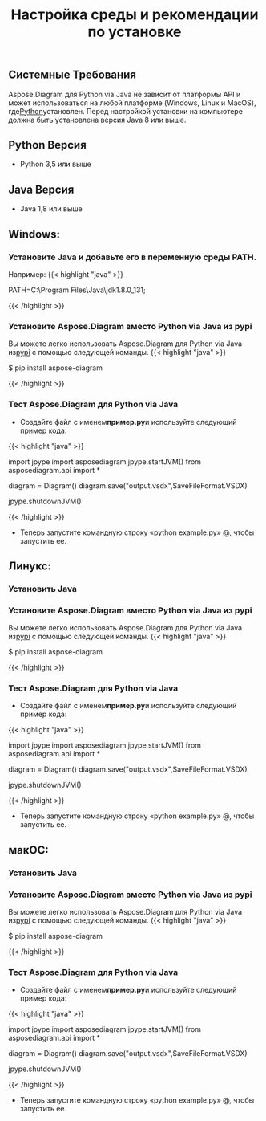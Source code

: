 ﻿---
title: Настройка среды и рекомендации по установке
type: docs
weight: 20
url: /ru/python-java/setup-environment-and-installation-guidelines/
aliases: [/java/aspose-diagram-for-python-via-java-system-requirements/, /pythonjava/system-requirements/]
keywords: python, visio, instal
description: установка Aspose.Diagram для Python via Java и инструкции по установке
---
## **Системные Требования**
 Aspose.Diagram для Python via Java не зависит от платформы API и может использоваться на любой платформе (Windows, Linux и MacOS), где[Python](https://www.python.org/downloads/)установлен. Перед настройкой установки на компьютере должна быть установлена версия Java 8 или выше.

## **Python Версия**
- Python 3,5 или выше
## **Java Версия**
- Java 1,8 или выше

## **Windows:**
### **Установите Java и добавьте его в переменную среды PATH.**
Например:
{{< highlight "java" >}}

PATH=C:\Program Files\Java\jdk1.8.0_131;

{{< /highlight >}}
  
### **Установите Aspose.Diagram вместо Python via Java из pypi**
 Вы можете легко использовать Aspose.Diagram для Python via Java из[pypi](https://pypi.org/project/aspose-diagram/) с помощью следующей команды.
{{< highlight "java" >}}

 $ pip install aspose-diagram

{{< /highlight >}}

### **Тест Aspose.Diagram для Python via Java**
-  Создайте файл с именем**пример.py**и используйте следующий пример кода:

{{< highlight "java" >}}

import jpype
import asposediagram
jpype.startJVM()
from asposediagram.api import *

diagram = Diagram()
diagram.save("output.vsdx",SaveFileFormat.VSDX)

jpype.shutdownJVM()

{{< /highlight >}}

- Теперь запустите командную строку «python example.py» @, чтобы запустить ее.

## **Линукс:**
### **Установить Java**
  
### **Установите Aspose.Diagram вместо Python via Java из pypi**
 Вы можете легко использовать Aspose.Diagram для Python via Java из[pypi](https://pypi.org/project/aspose-diagram/) с помощью следующей команды.
{{< highlight "java" >}}

 $ pip install aspose-diagram

{{< /highlight >}}

### **Тест Aspose.Diagram для Python via Java**
-  Создайте файл с именем**пример.py**и используйте следующий пример кода:

{{< highlight "java" >}}

import jpype
import asposediagram
jpype.startJVM()
from asposediagram.api import *

diagram = Diagram()
diagram.save("output.vsdx",SaveFileFormat.VSDX)

jpype.shutdownJVM()

{{< /highlight >}}

- Теперь запустите командную строку «python example.py» @, чтобы запустить ее.

## **макОС:**
### **Установить Java**
  
### **Установите Aspose.Diagram вместо Python via Java из pypi**
 Вы можете легко использовать Aspose.Diagram для Python via Java из[pypi](https://pypi.org/project/aspose-diagram/) с помощью следующей команды.
{{< highlight "java" >}}

 $ pip install aspose-diagram

{{< /highlight >}}

### **Тест Aspose.Diagram для Python via Java**
-  Создайте файл с именем**пример.py**и используйте следующий пример кода:

{{< highlight "java" >}}

import jpype
import asposediagram
jpype.startJVM()
from asposediagram.api import *

diagram = Diagram()
diagram.save("output.vsdx",SaveFileFormat.VSDX)

jpype.shutdownJVM()

{{< /highlight >}}

- Теперь запустите командную строку «python example.py» @, чтобы запустить ее.

